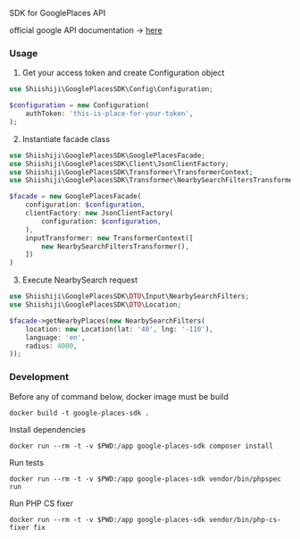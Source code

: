 SDK for GooglePlaces API

official google API documentation -> [here](https://developers.google.com/maps/documentation/places/web-service)

### Usage

1. Get your access token and create Configuration object
```php
use Shiishiji\GooglePlacesSDK\Config\Configuration;

$configuration = new Configuration(
    authToken: 'this-is-place-for-your-token', 
);
```

2. Instantiate facade class
```php
use Shiishiji\GooglePlacesSDK\GooglePlacesFacade;
use Shiishiji\GooglePlacesSDK\Client\JsonClientFactory;
use Shiishiji\GooglePlacesSDK\Transformer\TransformerContext;
use Shiishiji\GooglePlacesSDK\Transformer\NearbySearchFiltersTransformer;

$facade = new GooglePlacesFacade(
    configuration: $configuration,
    clientFactory: new JsonClientFactory(
        configuration: $configuration,
    ),
    inputTransformer: new TransformerContext([
        new NearbySearchFiltersTransformer(), 
    ])
)
```

3. Execute NearbySearch request
```php
use Shiishiji\GooglePlacesSDK\DTO\Input\NearbySearchFilters;
use Shiishiji\GooglePlacesSDK\DTO\Location;

$facade->getNearbyPlaces(new NearbySearchFilters(
    location: new Location(lat: '40', lng: '-110'),
    language: 'en',
    radius: 4000, 
));
```

### Development

Before any of command below, docker image must be build
```shell
docker build -t google-places-sdk . 
```

Install dependencies
```shell
docker run --rm -t -v $PWD:/app google-places-sdk composer install
```

Run tests
```shell
docker run --rm -t -v $PWD:/app google-places-sdk vendor/bin/phpspec run
```

Run PHP CS fixer
```shell
docker run --rm -t -v $PWD:/app google-places-sdk vendor/bin/php-cs-fixer fix
```